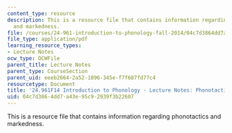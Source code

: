 ```yaml
---
content_type: resource
description: This is a resource file that contains information regarding phonotactics
  and markedness.
file: /courses/24-961-introduction-to-phonology-fall-2014/04c7d3864dd7a43e95c92939f3b22607_MIT24_961F14_Lecture5.pdf
file_type: application/pdf
learning_resource_types:
- Lecture Notes
ocw_type: OCWFile
parent_title: Lecture Notes
parent_type: CourseSection
parent_uid: eeeb2664-2a52-1096-345e-f7f687fd77c4
resourcetype: Document
title: '24.961F14 Introduction to Phonology - Lecture Notes: Phonotactics and Markedness'
uid: 04c7d386-4dd7-a43e-95c9-2939f3b22607
---
```

This is a resource file that contains information regarding phonotactics and markedness.

